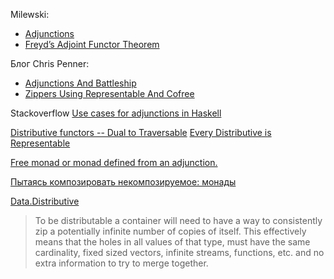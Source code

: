 

Milewski:
- [Adjunctions](https://bartoszmilewski.com/2016/04/18/adjunctions/)
- [Freyd’s Adjoint Functor Theorem](https://bartoszmilewski.com/2020/07/22/freyds-adjoint-functor-theorem/)

Блог Chris Penner:
- [Adjunctions And Battleship](https://chrispenner.ca/posts/adjunction-battleship)
- [Zippers Using Representable And Cofree](https://chrispenner.ca/posts/representable-cofree-zippers)


Stackoverflow [Use cases for adjunctions in Haskell](https://stackoverflow.com/questions/56559213/use-cases-for-adjunctions-in-haskell)

[Distributive functors -- Dual to Traversable](https://hackage.haskell.org/package/distributive)
[Every Distributive is Representable](https://duplode.github.io/posts/every-distributive-is-representable.html)

[Free monad or monad defined from an adjunction.](https://mathoverflow.net/questions/25588/free-monad-or-monad-defined-from-an-adjunction)

[Пытаясь композировать некомпозируемое: монады](https://habr.com/ru/articles/536088/?code=dc540f3d8ccdce2dd52fe97d96a85b0a&state=ECBwfm3OeaYAG7jGzsD5exJi&hl=ru)


[Data.Distributive](https://hackage.haskell.org/package/distributive-0.6.2.1/docs/Data-Distributive.html)
>To be distributable a container will need to have a way to consistently zip a potentially infinite number of copies of itself. This effectively means that the holes in all values of that type, must have the same cardinality, fixed sized vectors, infinite streams, functions, etc. and no extra information to try to merge together.
